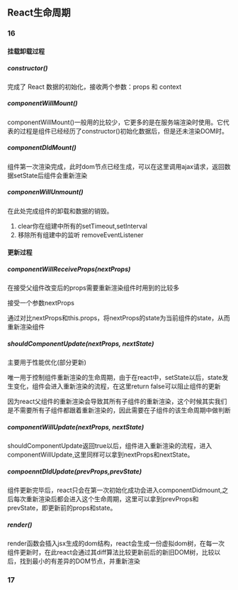 ## React生命周期

### 16

#### 挂载卸载过程

##### constructor()

完成了 React 数据的初始化，接收两个参数：props 和 context

##### componentWillMount()

componentWillMount()一般用的比较少，它更多的是在服务端渲染时使用。它代表的过程是组件已经经历了constructor()初始化数据后，但是还未渲染DOM时。

##### componentDIdMount()

组件第一次渲染完成，此时dom节点已经生成，可以在这里调用ajax请求，返回数据setState后组件会重新渲染

##### componenWillUnmount()

在此处完成组件的卸载和数据的销毁。

1. clear你在组建中所有的setTimeout,setInterval
2. 移除所有组建中的监听 removeEventListener

#### 更新过程

##### componentWillReceiveProps(nextProps)

在接受父组件改变后的props需要重新渲染组件时用到的比较多

接受一个参数nextProps

通过对比nextProps和this.props，将nextProps的state为当前组件的state，从而重新渲染组件

##### shouldComponentUpdate(nextProps, nextState)

主要用于性能优化(部分更新)

唯一用于控制组件重新渲染的生命周期，由于在react中，setState以后，state发生变化，组件会进入重新渲染的流程，在这里return false可以阻止组件的更新

因为react父组件的重新渲染会导致其所有子组件的重新渲染，这个时候其实我们是不需要所有子组件都跟着重新渲染的，因此需要在子组件的该生命周期中做判断

##### componentWillUpdate(nextProps, nextState)

shouldComponentUpdate返回true以后，组件进入重新渲染的流程，进入componentWillUpdate,这里同样可以拿到nextProps和nextState。

##### compoenntDIdUpdate(prevProps,prevState)

组件更新完毕后，react只会在第一次初始化成功会进入componentDidmount,之后每次重新渲染后都会进入这个生命周期，这里可以拿到prevProps和prevState，即更新前的props和state。

##### render()

render函数会插入jsx生成的dom结构，react会生成一份虚拟dom树，在每一次组件更新时，在此react会通过其diff算法比较更新前后的新旧DOM树，比较以后，找到最小的有差异的DOM节点，并重新渲染



### 17